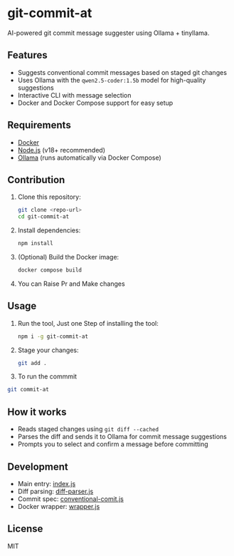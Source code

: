 # git-commit-at

AI-powered git commit message suggester using Ollama + tinyllama.

## Features

- Suggests conventional commit messages based on staged git changes
- Uses Ollama with the `qwen2.5-coder:1.5b` model for high-quality suggestions
- Interactive CLI with message selection
- Docker and Docker Compose support for easy setup

## Requirements

- [Docker](https://www.docker.com/)
- [Node.js](https://nodejs.org/) (v18+ recommended)
- [Ollama](https://ollama.com/) (runs automatically via Docker Compose)

## Contribution

1. Clone this repository:

   ```sh
   git clone <repo-url>
   cd git-commit-at
   ```

2. Install dependencies:

   ```sh
   npm install
   ```

3. (Optional) Build the Docker image:

   ```sh
   docker compose build
   ```

4. You can Raise Pr and Make changes

## Usage

1. Run the tool, Just one Step of installing the tool:

   ```sh
   npm i -g git-commit-at
   ```
2. Stage your changes:

   ```sh
   git add .
   ```

3. To run the commmit 
```sh
git commit-at
```

## How it works

- Reads staged changes using `git diff --cached`
- Parses the diff and sends it to Ollama for commit message suggestions
- Prompts you to select and confirm a message before committing

## Development

- Main entry: [index.js](index.js)
- Diff parsing: [diff-parser.js](diff-parser.js)
- Commit spec: [conventional-comit.js](conventional-comit.js)
- Docker wrapper: [wrapper.js](wrapper.js)

## License

MIT

